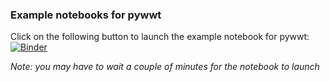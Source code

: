 ### Example notebooks for pywwt

Click on the following button to launch the example notebook for pywwt: [![Binder](https://mybinder.org/badge.svg)](https://mybinder.org/v2/gh/WorldWideTelescope/pywwt-notebooks/dev?filepath=pywwt_jupyter.ipynb)

*Note: you may have to wait a couple of minutes for the notebook to launch*
 
